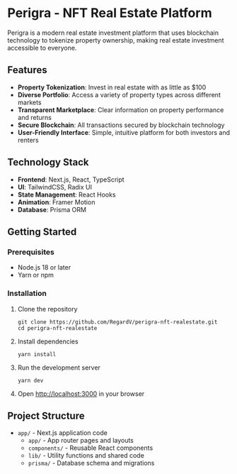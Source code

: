 # Perigra - NFT Real Estate Platform

Perigra is a modern real estate investment platform that uses blockchain technology to tokenize property ownership, making real estate investment accessible to everyone.

## Features

- **Property Tokenization**: Invest in real estate with as little as $100
- **Diverse Portfolio**: Access a variety of property types across different markets
- **Transparent Marketplace**: Clear information on property performance and returns
- **Secure Blockchain**: All transactions secured by blockchain technology
- **User-Friendly Interface**: Simple, intuitive platform for both investors and renters

## Technology Stack

- **Frontend**: Next.js, React, TypeScript
- **UI**: TailwindCSS, Radix UI
- **State Management**: React Hooks
- **Animation**: Framer Motion
- **Database**: Prisma ORM

## Getting Started

### Prerequisites

- Node.js 18 or later
- Yarn or npm

### Installation

1. Clone the repository
   ```
   git clone https://github.com/RegardV/perigra-nft-realestate.git
   cd perigra-nft-realestate
   ```

2. Install dependencies
   ```
   yarn install
   ```

3. Run the development server
   ```
   yarn dev
   ```

4. Open [http://localhost:3000](http://localhost:3000) in your browser

## Project Structure

- `app/` - Next.js application code
  - `app/` - App router pages and layouts
  - `components/` - Reusable React components
  - `lib/` - Utility functions and shared code
  - `prisma/` - Database schema and migrations